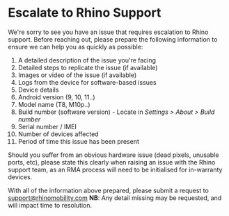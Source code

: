 # Escalate to Rhino Support

We're sorry to see you have an issue that requires escalation to Rhino support. Before reaching out, please prepare the following information to ensure we can help you as quickly as possible:

1. A detailed description of the issue you're facing
2. Detailed steps to replicate the issue (if available)
3. Images or video of the issue (if available)
4. Logs from the device for software-based issues
5. Device details
  1. Android version (9, 10, 11..)
  2. Model name (T8, M10p..)
  3. Build number (software version) - Locate in _Settings > About > Build number_
  4. Serial number / IMEI
6. Number of devices affected
7. Period of time this issue has been present

Should you suffer from an obvious hardware issue (dead pixels, unusable ports, etc), please state this clearly when raising an issue with the Rhino support team, as an RMA process will need to be initialised for in-warranty devices.

With all of the information above prepared, please submit a request to [support@rhinomobility.com](mailto:support@rhinomobility.com)
**NB**: Any detail missing may be requested, and will impact time to resolution.

